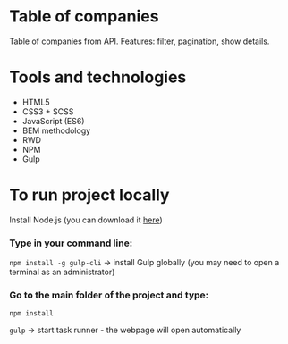 # Table of companies
Table of companies from API. Features: filter, pagination, show details.

# Tools and technologies
- HTML5
- CSS3 + SCSS
- JavaScript (ES6)
- BEM methodology
- RWD
- NPM
- Gulp

# To run project locally
Install Node.js (you can download it [here](https://nodejs.org/en/))

### Type in your command line:
`npm install -g gulp-cli` -> install Gulp globally (you may need to open a terminal as an administrator)

### Go to the main folder of the project and type:
`npm install`

`gulp` -> start task runner - the webpage will open automatically